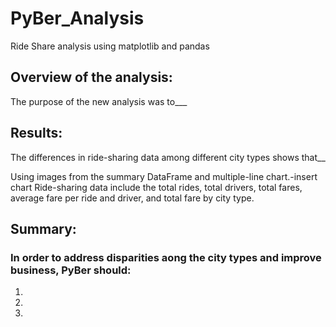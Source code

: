 # PyBer_Analysis
Ride Share analysis using matplotlib and pandas


## Overview of the analysis:
The purpose of the new analysis was to___

## Results:
The differences in ride-sharing data among different city types shows that__

Using images from the summary DataFrame and multiple-line chart.-insert chart
Ride-sharing data include the total rides, total drivers, total fares, average fare per ride and driver, and total fare by city type.

## Summary:
### In order to address disparities aong the city types and improve business, PyBer should:
  1. 
  2. 
  3. 
  

